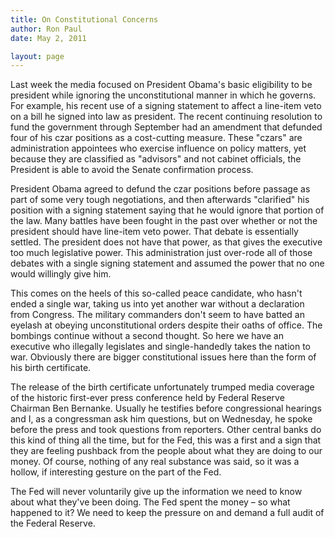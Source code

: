 ```yaml
---
title: On Constitutional Concerns
author: Ron Paul
date: May 2, 2011

layout: page
---
```


Last week the media focused on President Obama's basic eligibility to
be president while ignoring the unconstitutional manner in which he
governs. For example, his recent use of a signing statement to affect a
line-item veto on a bill he signed into law as president. The recent
continuing resolution to fund the government through September had an
amendment that defunded four of his czar positions as a cost-cutting
measure. These "czars" are administration appointees who exercise
influence on policy matters, yet because they are classified as
"advisors" and not cabinet officials, the President is able to avoid
the Senate confirmation process.

President Obama agreed to defund the czar positions before passage as
part of some very tough negotiations, and then afterwards "clarified"
his position with a signing statement saying that he would ignore that
portion of the law. Many battles have been fought in the past over
whether or not the president should have line-item veto power. That
debate is essentially settled. The president does not have that power,
as that gives the executive too much legislative power. This
administration just over-rode all of those debates with a single
signing statement and assumed the power that no one would willingly
give him.

This comes on the heels of this so-called peace candidate, who hasn't
ended a single war, taking us into yet another war without a
declaration from Congress. The military commanders don't seem to have
batted an eyelash at obeying unconstitutional orders despite their
oaths of office. The bombings continue without a second thought. So
here we have an executive who illegally legislates and single-handedly
takes the nation to war. Obviously there are bigger constitutional
issues here than the form of his birth certificate.

The release of the birth certificate unfortunately trumped media
coverage of the historic first-ever press conference held by Federal
Reserve Chairman Ben Bernanke. Usually he testifies before
congressional hearings and I, as a congressman ask him questions, but
on Wednesday, he spoke before the press and took questions from
reporters. Other central banks do this kind of thing all the time, but
for the Fed, this was a first and a sign that they are feeling pushback
from the people about what they are doing to our money. Of course,
nothing of any real substance was said, so it was a hollow, if
interesting gesture on the part of the Fed.

The Fed will never voluntarily give up the information we need to know
about what they've been doing. The Fed spent the money – so what
happened to it? We need to keep the pressure on and demand a full audit
of the Federal Reserve.
